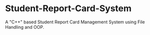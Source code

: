 # Student-Report-Card-System
A  "C++"  based Student Report Card Management System using File Handling and OOP.
